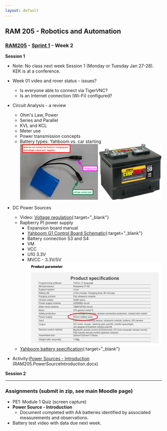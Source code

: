 ```yaml
---
layout: default
---
```


## RAM 205 - Robotics and Automation

### [RAM205](../../) - [Sprint 1](../) - Week 2

**Session 1**
- Note: No class next week Session 1 (Monday or Tuesday Jan 27-28). KEK is at a conference.

- Week 01 video and rover status - issues?
    - Is everyone able to connect via TigerVNC?
    - Is an Internet connection (Wi-Fi) configured?

- Circuit Analysis - a review
    - Ohm's Law, Power
    - Series and Parallel
    - KVL and KCL
    - Meter use
    - Power transmission concepts
    - Battery types: Yahboom vs. car starting
    ![batteries](batteries.png)

- DC Power Sources
    - Video: [Voltage regulation](https://youtu.be/D52xUrIDrZY){:target="_blank"}
    - Rapberry PI power supply
        - Expansion board manual 
        - [Yahboom G1 Control Board Schematic](yahboom_G1_schematic.pdf){:target="_blank"}
        - Battery connection S3 and S4
        - VM
        - VCC
        - U10 3.3V
        - MVCC - 3.3V/5V
    ![alt text](Yahboom_power_supply_spec1.jpg)
    - [Yahboom battery specification](battery_spec.md){:target="_blank"}
- Activity:[Power Sources - Introduction](RAM205.PowerSourcesIntroduction.docx) (RAM205.PowerSourceIntroduction.docx)

**Session 2**

<!-- - Power Sources/Supplies
    - Yahboom G1 Tank - power distribution - review from Session 1
        - battery
            - Battery Charging - see manual
            - Similar on Amazon
                - [11.1V 2600mAh 3 Cell Lithium ion 18650 28.86Wh Rechange Battery Pack](https://www.amazon.com/dp/B08D2379MJ/ref=cm_sw_em_r_mt_dp_VEKNFQZZSG2D2EGG01YA){:target="_blank"}
                - [Yahboom battery](images/Yahboom_power_supply_spec1.jpg){:target="_blank"}
                - [2600mAh 3 Cell Lithium specification ](battery_spec.md){:target="_blank"}
                - Based on Yahboom spec and Amazon assumption, what is the current load of the system?
                - Inspect the battery charger. What is the current specification?
                - Does the charge time indicated in the Yahboom spec match your calculation?
    - ChatGPT prompt
        - I'd like a better understanding of battery discharge and its impact on the internal resistance of the dc voltage source. Please explain or provide links to resources.
        - Great. Now can you help me understand battery types and how the internal series resistance may differ from one to another. My project is using Lithium Ion battery.            
    - [Comparison between internal resistance and capacity test](internalRvsCapacityTest.pdf){:target="_blank"}
    - [Internal resistance of a voltage source](intresbeam.pdf){:target="_blank"}
    - [Power Sources](RAM205.PowerSources.pdf){:target="_blank"}
        - Battery test - RPi as load
            -Circuit and meter review
            - Test setup
            - VT, VL, and IL measurements
            - Results discussion
        - Motor drive as load
            - Create basic drive code
        - Testing and Data this week. Video report out next week. -->


---

### Assignments (submit in zip, see main Moodle page)

- PE1: Module 1 Quiz (screen capture)
- **Power Source - Introduction**
    - Document completed with AA batteries identified by associated measurements and observations.
- Battery test video with data due next week.

<!--     
    **Assignment**
        - Create a *RAM205_week02* video
        - Submit the video either as a link or as an attachement to the Week 01 assignment link.
        - Demonstrate testing AA batteries using the multimeter
            - Show battery voltage of both using a DC voltage setting. Describe the load that the meter represents during this test. How much current is flowing from the battery?
            - Show battery testing using the multimeter's 1.5 volt battery test setting. Create a table showing the battery ID, the battery terminal voltage, the status of the battery, and the load current based on the multimeter input impedence (resistance).
        - Be prepared to ask clarifying questions at the start of Session 2 -->